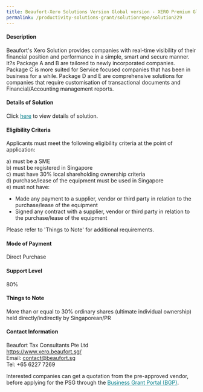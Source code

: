 ```yaml
---
title: Beaufort-Xero Solutions Version Global version - XERO Premium Global Version Package D (Existing Company need some customisation)
permalink: /productivity-solutions-grant/solutionrepo/solution229
---
```


#### Description

Beaufort's Xero Solution provides companies with real-time visibility of their financial position and performance in a simple, smart and secure manner. It?s Package A and B are tailored to newly incorporated companies. Package C is more suited for Service focused companies that has been in business for a while. Package D and E are comprehensive solutions for companies that require customisation of transactional documents and Financial/Accounting management reports.




#### Details of Solution

Click <a href='' style='color:#037e8a'>here</a> to view details of solution.

#### Eligibility Criteria

Applicants must meet the following eligibility criteria at the point of application:

a) must be a SME <br>
b) must be registered in Singapore <br>
c) must have 30% local shareholding ownership criteria <br>
d) purchase/lease of the equipment must be used in Singapore <br>
e) must not have:
- Made any payment to a supplier, vendor or third party in relation to the purchase/lease of the equipment
- Signed any contract with a supplier, vendor or third party in relation to the purchase/lease of the equipment

Please refer to 'Things to Note' for additional requirements.

#### Mode of Payment
Direct Purchase

#### Support Level
80%

#### Things to Note
More than or equal to 30% ordinary shares (ultimate individual ownership) held directly/indirectly by Singaporean/PR

#### Contact Information
Beaufort Tax Consultants Pte Ltd<br>https://www.xero.beaufort.sg/<br>Email: contact@beaufort.sg<br>Tel: +65 6227 7269

Interested companies can get a quotation from the pre-approved vendor, before applying for the PSG through the <a target='_blank' style='color:#037e8a' href='https://www.businessgrants.gov.sg/'>Business Grant Portal (BGP)</a>.
